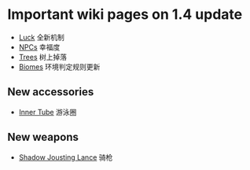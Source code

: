 # Important wiki pages on 1.4 update
- [Luck](https://terraria.gamepedia.com/Luck) 全新机制
- [NPCs](https://terraria.gamepedia.com/NPCs) 幸福度
- [Trees](https://terraria.gamepedia.com/Trees) 树上掉落
- [Biomes](https://terraria.gamepedia.com/Biomes) 环境判定规则更新

## New accessories
- [Inner Tube](https://terraria.gamepedia.com/Inner_Tube) 游泳圈

## New weapons
- [Shadow Jousting Lance](https://terraria.gamepedia.com/Shadow_Jousting_Lance) 骑枪
